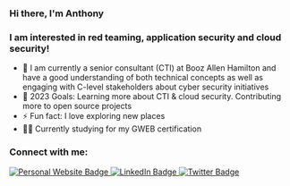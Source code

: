 ### Hi there, I'm Anthony

### I am interested in red teaming, application security and cloud security!
- 🔭 I am currently a senior consultant (CTI) at Booz Allen Hamilton and have a good understanding of both technical concepts as well as engaging with C-level stakeholders about cyber security initiatives
- 🥅 2023 Goals: Learning more about CTI & cloud security. Contributing more to open source projects
- ⚡ Fun fact: I love exploring new places
- 👨‍💻 Currently studying for my GWEB certification

### Connect with me:

<a href="https://anthonymendonca.me">
    <img src="https://img.shields.io/badge/anthonymendonca.me-333333.svg?style=for-the-badge&logo=Google%20Chrome&color=orange&logoColor=white&url=https%3A%2F%2Fanthonymendonca.me" alt="Personal Website Badge" />
</a>
<a href="https://www.linkedin.com/in/anthony-mendonca/">
    <img src="https://img.shields.io/badge/LinkedIn-blue?logo=linkedin&style=for-the-badge" alt="LinkedIn Badge" />
</a>
<a href="https://twitter.com/typhon28">
    <img src="https://img.shields.io/badge/twitter-%231DA1F2.svg?style=for-the-badge&logo=twitter&logoColor=white" alt="Twitter Badge" />
</a>

<br />

[twitter]: https://twitter.com/typhon28
[linkedin]: https://www.linkedin.com/in/anthony-mendonca/
